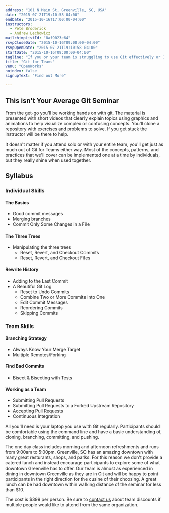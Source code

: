 ```yaml
---
address: "101 N Main St, Greenville, SC, USA"
date: "2015-07-21T19:10:58-04:00"
endDate: "2015-10-16T17:00:00-04:00"
instructors:
  - Pete Broderick
  - Andrew Lechowicz
mailchimpListId: "8af9023e64"
rsvpCloseDate: "2015-10-16T09:00:00-04:00"
rsvpOpenDate: "2015-07-21T19:10:58-04:00"
startDate: "2015-10-16T09:00:00-04:00"
tagline: "If you or your team is struggling to use Git effectively or If you know you could get more from your VCS, this class is for you."
title: "Git for Teams"
venu: "OpenWorks"
noindex: false
signupText: "Find out More"

---
```


## This isn't Your Average Git Seminar

From the get-go you'll be working hands on with git. The material is presented with short videos that clearly explain topics using graphics and animations to help visualize complex or confusing concepts. You'll clone a repository with exercises and problems to solve. If you get stuck the instructor will be there to help.

It doesn't matter if you attend solo or with your entire team, you'll get just as much out of Git for Teams either way. Most of the concepts, patterns, and practices that we'll cover can be implemented one at a time by individuals, but they really shine when used together.

## Syllabus

### Individual Skills

#### The Basics

  * Good commit messages
  * Merging branches
  * Commit Only Some Changes in a File

#### The Three Trees

  * Manipulating the three trees
	* Reset, Revert, and Checkout Commits
	* Reset, Revert, and Checkout Files

#### Rewrite History

  * Adding to the Last Commit
  * A Beautiful Git Log
    * Reset to Undo Commits
    * Combine Two or More Commits into One
    * Edit Commit Messages
    * Reordering Commits
    * Skipping Commits

### Team Skills

#### Branching Strategy

  * Always Know Your Merge Target
  * Multiple Remotes/Forking

#### Find Bad Commits

  * Bisect & Bisecting with Tests

#### Working as a Team

  * Submitting Pull Requests
  * Submitting Pull Requests to a Forked Upstream Repository
  * Accepting Pull Requests
  * Continuous Integration

<!--more-->

All you'll need is your laptop you use with Git regularly. Participants should be comfortable using the command line and have a basic understanding of, cloning, branching, committing, and pushing.

The one day class includes morning and afternoon refreshments and runs from 9:00am to 5:00pm. Greenville, SC has an amazing downtown with many great resturants, shops, and parks. For this reason we don't provide a catered lunch and instead encourage participants to explore some of what downtown Greenville has to offer. Our team is almost as experienced in dining in downtown Greenville as they are in Git and will be happy to point participants in the right direction for the cusine of their choosing. A great lunch can be had downtown within walking distance of the seminar for less than $10.

The cost is $399 per person. Be sure to <a href="mailto:training@simmplybinary.com">contact us</a> about team discounts if multiple people would like to attend from the same organization.

